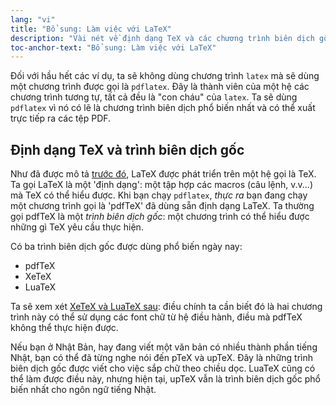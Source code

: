 ```yaml
---
lang: "vi"
title: "Bổ sung: Làm việc với LaTeX"
description: "Vài nét về định dạng TeX và các chương trình biên dịch gốc."
toc-anchor-text: "Bổ sung: Làm việc với LaTeX"
---
```


Đối với hầu hết các ví dụ, ta sẽ không dùng chương trình `latex` mà sẽ dùng một
chương trình được gọi là `pdflatex`. Đây là thành viên của một hệ các chương
trình tương tự, tất cả đều là "con cháu" của `latex`. Ta sẽ dùng `pdflatex` vì
nó có lẽ là chương trình biên dịch phổ biến nhất và có thể xuất trực tiếp ra
các tệp PDF.

## Định dạng TeX và trình biên dịch gốc

Như đã được mô tả [trước đó](more-01), LaTeX được phát triển trên một hệ gọi là
TeX. Ta gọi LaTeX là một 'định dạng': một tập hợp các macros (câu lệnh, v.v...)
mà TeX có thể hiểu được. Khi bạn chạy `pdflatex`, _thực ra_ bạn đang chạy một
chương trình gọi là 'pdfTeX' đã dùng sẵn định dạng LaTeX. Ta thường gọi pdfTeX
là một _trình biên dịch gốc_: một chương trình có thể hiểu được những gì TeX yêu 
cầu thực hiện.

Có ba trình biên dịch gốc được dùng phổ biến ngày nay:

- pdfTeX
- XeTeX
- LuaTeX

Ta sẽ xem xét [XeTeX và LuaTeX sau](lesson-14): điều chính ta cần biết đó là
hai chương trình này có thể sử dụng các font chữ từ hệ điều hành, điều mà pdfTeX
không thể thực hiện được.

Nếu bạn ở Nhật Bản, hay đang viết một văn bản có nhiều thành phần tiếng Nhật,
bạn có thể đã từng nghe nói đến pTeX và upTeX. Đây là những trình biên dịch gốc
được viết cho việc sắp chữ theo chiều dọc. LuaTeX cũng có thể làm được điều này,
nhưng hiện tại, upTeX vẫn là trình biên dịch gốc phổ biến nhất cho ngôn ngữ 
tiếng Nhật.

